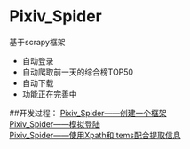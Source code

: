 Pixiv_Spider
=========================
基于scrapy框架<br />
* 自动登录<br />
* 自动爬取前一天的综合榜TOP50<br />
* 自动下载<br />
* 功能正在完善中

##开发过程：
[Pixiv_Spider——创建一个框架](http://www.monburan.cn/?p=327)<br />
[Pixiv_Spider——模拟登陆](http://www.monburan.cn/?p=367)<br />
[Pixiv_Spider——使用Xpath和Items配合提取信息](http://www.monburan.cn/?p=334)<br />
